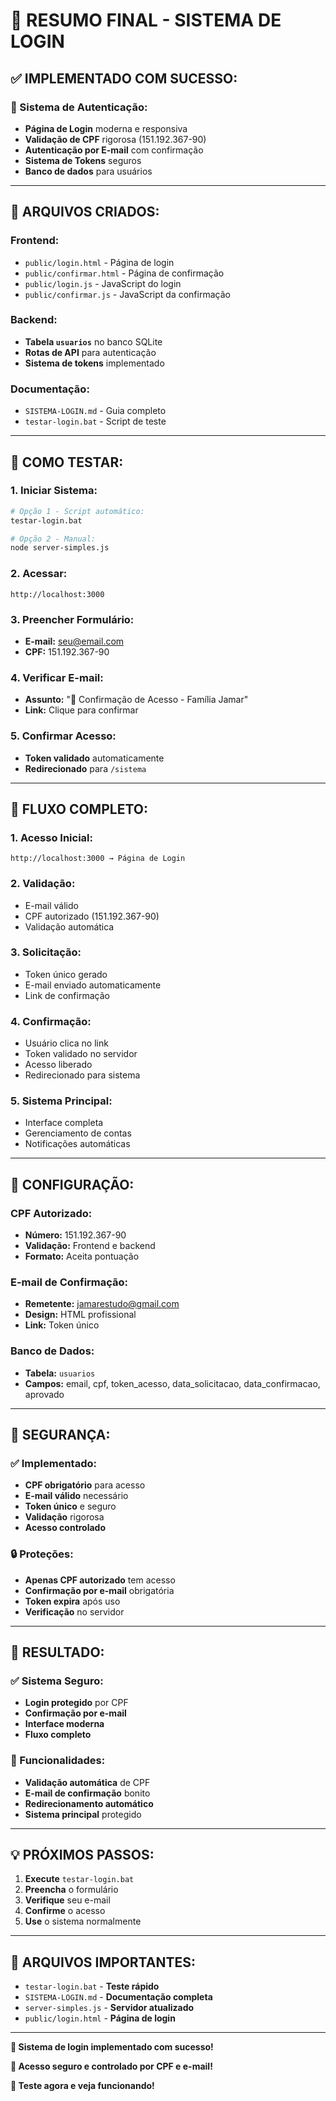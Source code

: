 # 🎯 **RESUMO FINAL - SISTEMA DE LOGIN**

## ✅ **IMPLEMENTADO COM SUCESSO:**

### **🔐 Sistema de Autenticação:**
- **Página de Login** moderna e responsiva
- **Validação de CPF** rigorosa (151.192.367-90)
- **Autenticação por E-mail** com confirmação
- **Sistema de Tokens** seguros
- **Banco de dados** para usuários

---

## 📁 **ARQUIVOS CRIADOS:**

### **Frontend:**
- `public/login.html` - Página de login
- `public/confirmar.html` - Página de confirmação
- `public/login.js` - JavaScript do login
- `public/confirmar.js` - JavaScript da confirmação

### **Backend:**
- **Tabela `usuarios`** no banco SQLite
- **Rotas de API** para autenticação
- **Sistema de tokens** implementado

### **Documentação:**
- `SISTEMA-LOGIN.md` - Guia completo
- `testar-login.bat` - Script de teste

---

## 🚀 **COMO TESTAR:**

### **1. Iniciar Sistema:**
```bash
# Opção 1 - Script automático:
testar-login.bat

# Opção 2 - Manual:
node server-simples.js
```

### **2. Acessar:**
```
http://localhost:3000
```

### **3. Preencher Formulário:**
- **E-mail:** seu@email.com
- **CPF:** 151.192.367-90

### **4. Verificar E-mail:**
- **Assunto:** "🔐 Confirmação de Acesso - Família Jamar"
- **Link:** Clique para confirmar

### **5. Confirmar Acesso:**
- **Token validado** automaticamente
- **Redirecionado** para `/sistema`

---

## 🎯 **FLUXO COMPLETO:**

### **1. Acesso Inicial:**
```
http://localhost:3000 → Página de Login
```

### **2. Validação:**
- E-mail válido
- CPF autorizado (151.192.367-90)
- Validação automática

### **3. Solicitação:**
- Token único gerado
- E-mail enviado automaticamente
- Link de confirmação

### **4. Confirmação:**
- Usuário clica no link
- Token validado no servidor
- Acesso liberado
- Redirecionado para sistema

### **5. Sistema Principal:**
- Interface completa
- Gerenciamento de contas
- Notificações automáticas

---

## 🔧 **CONFIGURAÇÃO:**

### **CPF Autorizado:**
- **Número:** 151.192.367-90
- **Validação:** Frontend e backend
- **Formato:** Aceita pontuação

### **E-mail de Confirmação:**
- **Remetente:** jamarestudo@gmail.com
- **Design:** HTML profissional
- **Link:** Token único

### **Banco de Dados:**
- **Tabela:** `usuarios`
- **Campos:** email, cpf, token_acesso, data_solicitacao, data_confirmacao, aprovado

---

## 🚨 **SEGURANÇA:**

### **✅ Implementado:**
- **CPF obrigatório** para acesso
- **E-mail válido** necessário
- **Token único** e seguro
- **Validação** rigorosa
- **Acesso controlado**

### **🔒 Proteções:**
- **Apenas CPF autorizado** tem acesso
- **Confirmação por e-mail** obrigatória
- **Token expira** após uso
- **Verificação** no servidor

---

## 🎊 **RESULTADO:**

### **✅ Sistema Seguro:**
- **Login protegido** por CPF
- **Confirmação por e-mail**
- **Interface moderna**
- **Fluxo completo**

### **🚀 Funcionalidades:**
- **Validação automática** de CPF
- **E-mail de confirmação** bonito
- **Redirecionamento automático**
- **Sistema principal** protegido

---

## 💡 **PRÓXIMOS PASSOS:**

1. **Execute** `testar-login.bat`
2. **Preencha** o formulário
3. **Verifique** seu e-mail
4. **Confirme** o acesso
5. **Use** o sistema normalmente

---

## 🎯 **ARQUIVOS IMPORTANTES:**

- `testar-login.bat` - **Teste rápido**
- `SISTEMA-LOGIN.md` - **Documentação completa**
- `server-simples.js` - **Servidor atualizado**
- `public/login.html` - **Página de login**

---

**🎊 Sistema de login implementado com sucesso!**

**🔐 Acesso seguro e controlado por CPF e e-mail!**

**🚀 Teste agora e veja funcionando!** 